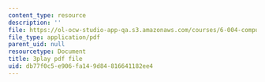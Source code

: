 ```yaml
---
content_type: resource
description: ''
file: https://ol-ocw-studio-app-qa.s3.amazonaws.com/courses/6-004-computation-structures-spring-2017/db77f0c5e906fa149d84816641182ee4_BZX8qSrMNyo.pdf
file_type: application/pdf
parent_uid: null
resourcetype: Document
title: 3play pdf file
uid: db77f0c5-e906-fa14-9d84-816641182ee4
---
```

